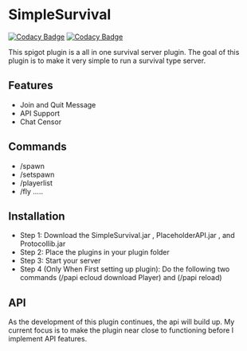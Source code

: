 # SimpleSurvival

[![Codacy Badge](https://api.codacy.com/project/badge/Grade/f58aed98815c4ef3a95b6e72b721ba55)](https://app.codacy.com/manual/Alexsandwich/SimpleSurvival?utm_source=github.com&utm_medium=referral&utm_content=Alexsandwich/SimpleSurvival&utm_campaign=Badge_Grade_Dashboard)
[![Codacy Badge](https://api.codacy.com/project/badge/Grade/d71423a7f8b64a1db9e0a331b3ef5f37)](https://app.codacy.com/manual/Alexsandwich/SimpleSurvival?utm_source=github.com&utm_medium=referral&utm_content=Alexsandwich/SimpleSurvival&utm_campaign=Badge_Grade_Dashboard)

This spigot plugin is a all in one survival server plugin. The goal of this plugin is to make it very simple to run a survival type server. 

## Features
* Join and Quit Message
* API Support
* Chat Censor

## Commands
* /spawn
* /setspawn
* /playerlist
* /fly
.....

## Installation 
* Step 1: Download the SimpleSurvival.jar , PlaceholderAPI.jar , and Protocollib.jar
* Step 2: Place the plugins in your plugin folder
* Step 3: Start your server
* Step 4 (Only When First setting up plugin): Do the following two commands (/papi ecloud download Player) and (/papi reload)

## API
As the development of this plugin continues, the api will build up. My current focus is to make the plugin near close to functioning before I implement API features. 
